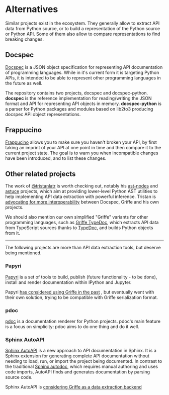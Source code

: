 # Alternatives

Similar projects exist in the ecosystem. They generally allow to extract API data from Python source, or to build a representation of the Python source or Python API. Some of them also allow to compare representations to find breaking changes.

## Docspec

[Docspec](https://github.com/NiklasRosenstein/python-docspec) is a JSON object specification for representing API documentation of programming languages. While in it's current form it is targeting Python APIs, it is intended to be able to represent other programming languages in the future as well.

The repository contains two projects, docspec and docspec-python. **docspec** is the reference implementation for reading/writing the JSON format and API for representing API objects in memory. **docspec-python** is a parser for Python packages and modules based on lib2to3 producing docspec API object representations.

## Frappucino

[Frappucino](https://github.com/Carreau/frappuccino) allows you to make sure you haven't broken your API, by first taking an imprint of your API at one point in time and then compare it to the current project state. The goal is to warn you when incompatible changes have been introduced, and to list these changes.

## Other related projects

The work of [@tristanlatr](https://github.com/tristanlatr) is worth checking out, notably his [ast-nodes](https://github.com/tristanlatr/ast-nodes) and [astuce](https://github.com/tristanlatr/astuce) projects, which aim at providing lower-level Python AST utilities to help implementing API data extraction with powerful inference. Tristan is [advocating for more interoperability](https://github.com/mkdocstrings/griffe/discussions/287) between Docspec, Griffe and his own projects.

We should also mention our own simplified "Griffe" variants for other programming languages, such as [Griffe TypeDoc](https://mkdocstrings.github.io/griffe-typedoc/), which extracts API data from TypeScript sources thanks to [TypeDoc](https://typedoc.org/), and builds Python objects from it.

______________________________________________________________________

The following projects are more than API data extraction tools, but deserve being mentioned.

### Papyri

[Papyri](https://github.com/jupyter/papyri) is a set of tools to build, publish (future functionality - to be done), install and render documentation within IPython and Jupyter.

Papyri [has considered using Griffe in the past](https://github.com/jupyter/papyri/issues/249) , but eventually went with their own solution, trying to be compatible with Griffe serialization format.

### pdoc

[pdoc](https://github.com/mitmproxy/pdoc) is a documentation renderer for Python projects. pdoc's main feature is a focus on simplicity: pdoc aims to do one thing and do it well.

### Sphinx AutoAPI

[Sphinx AutoAPI](https://github.com/readthedocs/sphinx-autoapi) is a new approach to API documentation in Sphinx. It is a Sphinx extension for generating complete API documentation without needing to load, run, or import the project being documented. In contrast to the traditional [Sphinx autodoc](https://www.sphinx-doc.org/en/master/usage/extensions/autodoc.html), which requires manual authoring and uses code imports, AutoAPI finds and generates documentation by parsing source code.

Sphinx AutoAPI is [considering Griffe as a data extraction backend](https://github.com/readthedocs/sphinx-autoapi/issues/444)
